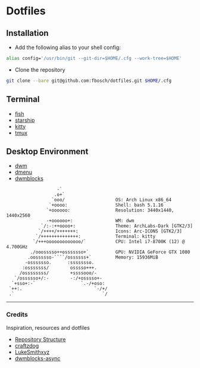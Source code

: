 # Dotfiles

## Installation

* Add the following alias to your shell config:
```sh
alias config='/usr/bin/git --git-dir=$HOME/.cfg --work-tree=$HOME'
```

* Clone the repository
```sh
git clone --bare git@github.com:fbosch/dotfiles.git $HOME/.cfg
```
## Terminal

* [fish](https://fishshell.com/)
* [starship](https://starship.rs/)
* [kitty](https://sw.kovidgoyal.net/kitty/)
* [tmux](https://github.com/tmux/tmux)

## Desktop Environment

* [dwm](https://github.com/fbosch/dwm)
* [dmenu](https://github.com/fbosch/dmenu)
* [dwmblocks](https://github.com/fbosch/dwmblocks)

```
                   -`
                  .o+`
                 `ooo/                   OS: Arch Linux x86_64
                `+oooo:                  Shell: bash 5.1.16
               `+oooooo:                 Resolution: 3440x1440, 1440x2560
               -+oooooo+:                WM: dwm
             `/:-:++oooo+:               Theme: ArchLabs-Dark [GTK2/3]
            `/++++/+++++++:              Icons: Arc-ICONS [GTK2/3]
           `/++++++++++++++:             Terminal: kitty
          `/+++ooooooooooooo/`           CPU: Intel i7-8700K (12) @ 4.700GHz
         ./ooosssso++osssssso+`          GPU: NVIDIA GeForce GTX 1080
        .oossssso-````/ossssss+`         Memory: 15936MiB
       -osssssso.      :ssssssso.
      :osssssss/        osssso+++.
     /ossssssss/        +ssssooo/-
   `/ossssso+/:-        -:/+osssso+-
  `+sso+:-`                 `.-/+oso:
 `++:.                           `-/+/
 .`                                 `/

```
___

### Credits
Inspiration, resources and dotfiles

* [Repository Structure](https://www.atlassian.com/git/tutorials/dotfiles)
* [craftzdog](https://github.com/craftzdog/dotfiles-public)
* [LukeSmithxyz](https://github.com/LukeSmithxyz/voidrice)
* [dwmblocks-async](https://github.com/UtkarshVerma/dwmblocks-async)
